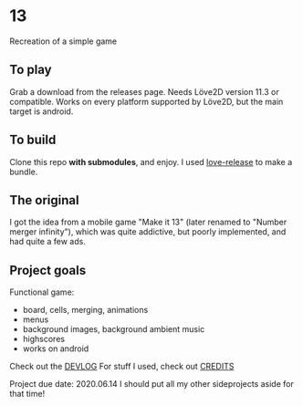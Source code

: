 # 13

Recreation of a simple game

## To play

Grab a download from the releases page. Needs Löve2D version 11.3 or compatible. Works on every platform supported by Löve2D, but the main target is android.

## To build

Clone this repo **with submodules**, and enjoy.
I used [love-release](https://github.com/MisterDA/love-release) to make a bundle.

## The original

I got the idea from a mobile game "Make it 13" (later renamed to "Number merger infinity"), which was quite addictive, but poorly implemented, and had quite a few ads.

## Project goals

 Functional game:  

- board, cells, merging, animations
- menus
- background images, background ambient music
- highscores
- works on android

Check out the [DEVLOG](DEVLOG.md)
For stuff I used, check out [CREDITS](CREDITS.md)

Project due date: 2020.06.14
I should put all my other sideprojects aside for that time!

